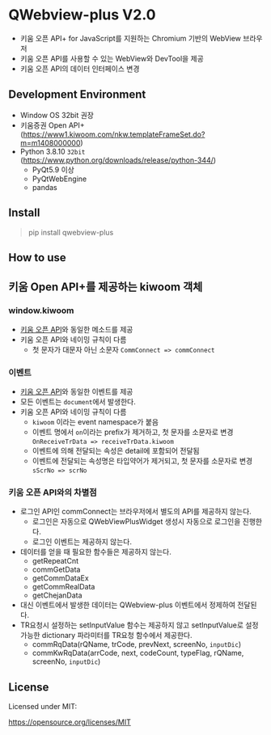 # QWebview-plus V2.0
 - 키움 오픈 API+ for JavaScript를 지원하는 Chromium 기반의 WebView 브라우저
 - 키움 오픈 API를 사용할 수 있는 WebView와 DevTool을 제공
 - 키움 오픈 API의 데이터 인터페이스 변경

## Development Environment
 - Window OS 32bit 권장
 - 키움증권 Open API+ (https://www1.kiwoom.com/nkw.templateFrameSet.do?m=m1408000000)
 - Python 3.8.10 `32bit` (https://www.python.org/downloads/release/python-344/)
   - PyQt5.9 이상
   - PyQtWebEngine
   - pandas

## Install
> pip install qwebview-plus


## How to use
> 

## 키움 Open API+를 제공하는 kiwoom 객체
### window.kiwoom
 - [키움 오픈 API](https://download.kiwoom.com/web/openapi/kiwoom_openapi_plus_devguide_ver_1.5.pdf?dummyVal=0)와 동일한 메소드를 제공
 - 키움 오픈 API와 네이밍 규칙이 다름
    - 첫 문자가 대문자 아닌 소문자 `CommConnect => commConnect`

### 이벤트
 - [키움 오픈 API](https://download.kiwoom.com/web/openapi/kiwoom_openapi_plus_devguide_ver_1.5.pdf?dummyVal=0)와 동일한 이벤트를 제공
 - 모든 이벤트는 `document`에서 발생한다.
 - 키움 오픈 API와 네이밍 규칙이 다름
    - `kiwoom` 이라는 event namespace가 붙음
    - 이벤트 명에서 `on`이라는 prefix가 제거하고, 첫 문자를 소문자로 변경 `OnReceiveTrData => receiveTrData.kiwoom`
    - 이벤트에 의해 전달되는 속성은 detail에 포함되어 전달됨
    - 이벤트에 전달되는 속성명은 타입약어가 제거되고, 첫 문자를 소문자로 변경 `sScrNo => scrNo`

### 키움 오픈 API와의 차별점
  - 로그인 API인 commConnect는 브라우저에서 별도의 API를 제공하지 않는다.
     - 로그인은 자동으로 QWebViewPlusWidget 생성시 자동으로 로그인을 진행한다.
     - 로그인 이벤트는 제공하지 않는다.
  - 데이터를 얻을 때 필요한 함수들은 제공하지 않는다.
     - getRepeatCnt
     - commGetData
     - getCommDataEx
     - getCommRealData
     - getChejanData
  - 대신 이벤트에서 발생한 데이터는 QWebview-plus 이벤트에서 정제하여 전달된다.
  - TR요청시 설정하는 setInputValue 함수는 제공하지 않고 setInputValue로 설정 가능한 dictionary 파라미터를 TR요청 함수에서 제공한다.
     - commRqData(rQName, trCode, prevNext, screenNo, `inputDic`)
     - commKwRqData(arrCode, next, codeCount, typeFlag, rQName, screenNo, `inputDic`)
    

## License
Licensed under MIT:

https://opensource.org/licenses/MIT
